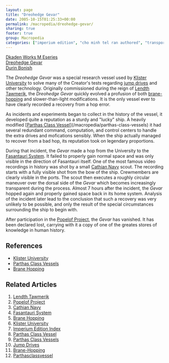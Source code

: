 ```yaml
---
layout: page
title: "Dreohedge Gevar"
date: 2005-10-15T01:25:33+00:00
permalink: /macropedia/dreohedge-gevar/
sharing: true
footer: true
group: Macropedia
categories: ["imperium edition", "cho minh tel ran authored", "transportation equipment"]
---
```


<div class='row'>
	<div class='col-md-4'><a href='/macropedia/dkaden-works-m-eseries'>Dkaden Works M Eseries</a></div>
	<div class='col-md-4'><a href='/macropedia/dreohedge-gevar'>Dreohedge Gevar</a></div>
	<div class='col-md-4'><a href='/macropedia/durin-bonish'>Durin Bonish</a></div>
</div>


The *Dreohedge Gevar* was a special research vessel used by [Klister University](/macropedia/klister-university) to solve many of the Creator's tests regarding [jump drives](/natural-sciences/brane-hopping) and other technology. Originally commissioned during the reign of [Lendth Tawmerik](/macropedia/lendth-tawmerik), the *Dreohedge Gevar* quickly evolved a profusion of both [brane-hopping](/natural-sciences/brane-hopping) and slower-than-light modifications. It is the only vessel ever to have clearly recorded a recovery from a hop error. 

As incidents and experiments began to collect in the history of the vessel, it developed quite a reputation as a sturdy and "lucky" ship. A heavily modified [[Parthas Class Vessel](/macropedia/parthas-class-vessel)](/macropedia/parthas-class-vessels) it had several redundant command, computation, and control centers to handle the extra drives and mofications sensibly. When the ship actually managed to recover from a bad hop, its reputation took on legendary proportions.

During that incident, the *Gevar* made a hop from the University to the [Fasantauri System](/macropedia/fasantauri-system). It failed to properly gain normal space and was only visible in the direction of Fasantauri itself. One of the most famous video recordings in history was shot by a small [Cathian Navy](/macropedia/cathian-navy) scout. The recording starts with a fully visible shot from the bow of the ship. Crewmembers are clearly visible in the ports. The scout then executes a roughly circular maneuver over the dorsal side of the *Gevar* which becomes increasingly transparent during the process. Almost 7 hours after the incident, the *Gevar* hopped again and properly gained space back in its home system. Analysis of the incident later lead to the conclusion that such a recovery was very unlikely to be possible, and only the result of the special circumstances surrounding the ship to begin with.

After participation in the [Popelof Project](/macropedia/popelof-project), the *Gevar* has vanished. It has been declared lost, carrying with it a copy of one of the greates stores of knowledge in human history.

## References
* [Klister University](/macropedia/klister-university)
* [Parthas Class Vessels](/macropedia/parthas-class-vessels)
* [Brane Hopping](/natural-sciences/brane-hopping)

## Related Articles

1. [Lendth Tawmerik](/macropedia/lendth-tawmerik)
2. [Popelof Project](/macropedia/popelof-project)
3. [Cathian Navy](/macropedia/cathian-navy)
4. [Fasantauri System](/macropedia/fasantauri-system)
5. [Brane Hopping](/natural-sciences/brane-hopping)
6. [Klister University](/macropedia/klister-university)
7. [Imperium Edition Index](/macropedia/imperium-edition-index)
8. [Parthas Class Vessel](/macropedia/parthas-class-vessel)
9. [Parthas Class Vessels](/macropedia/parthas-class-vessels)
10. [Jump Drives](/natural-sciences/brane-hopping)
11. [Brane-Hopping](/natural-sciences/brane-hopping)
12. [Parthasclassvessel](/macropedia/parthas-class-vessels)



  
